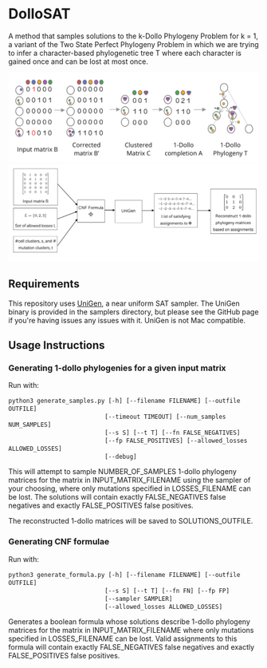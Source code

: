 # DolloSAT

A method that samples solutions to the k-Dollo Phylogeny Problem for k = 1, a variant of the Two State Perfect Phylogeny Problem in which we are trying to infer a character-based phylogenetic tree T where each character is gained once and can be lost at most once.

![](figures/fig1a.png)
![](figures/fig1b.png)

## Requirements

This repository uses [UniGen](https://bitbucket.org/kuldeepmeel/unigen/src/master/), a near uniform SAT sampler. The UniGen binary is provided in the samplers directory, but please see the GitHub page if you're having issues any issues with it. UniGen is not Mac compatible.

## Usage Instructions

### Generating 1-dollo phylogenies for a given input matrix

Run with:

```
python3 generate_samples.py [-h] [--filename FILENAME] [--outfile OUTFILE]
                           [--timeout TIMEOUT] [--num_samples NUM_SAMPLES]
                           [--s S] [--t T] [--fn FALSE_NEGATIVES]
                           [--fp FALSE_POSITIVES] [--allowed_losses ALLOWED_LOSSES]
                           [--debug]
```

This will attempt to sample NUMBER_OF_SAMPLES 1-dollo phylogeny matrices for the matrix in INPUT_MATRIX_FILENAME using the sampler of your choosing, where only mutations specified in LOSSES_FILENAME can be lost. The solutions will contain exactly FALSE_NEGATIVES false negatives and exactly FALSE_POSITIVES false positives.

The reconstructed 1-dollo matrices will be saved to SOLUTIONS_OUTFILE.

### Generating CNF formulae

Run with:

```
python3 generate_formula.py [-h] [--filename FILENAME] [--outfile OUTFILE]
                           [--s S] [--t T] [--fn FN] [--fp FP]
                           [--sampler SAMPLER]
                           [--allowed_losses ALLOWED_LOSSES]
```

Generates a boolean formula whose solutions describe 1-dollo phylogeny matrices for the matrix in INPUT_MATRIX_FILENAME where only mutations specified in LOSSES_FILENAME can be lost. Valid assignments to this formula will contain exactly FALSE_NEGATIVES false negatives and exactly FALSE_POSITIVES false positives.
